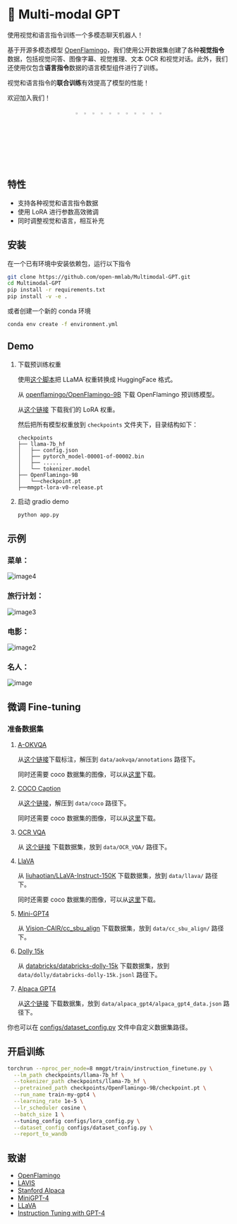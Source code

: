 # 🤖 Multi-modal GPT

使用视觉和语言指令训练一个多模态聊天机器人！

基于开源多模态模型 [OpenFlamingo](https://github.com/mlfoundations/open_flamingo)，我们使用公开数据集创建了各种**视觉指令**数据，包括视觉问答、图像字幕、视觉推理、文本 OCR 和视觉对话。此外，我们还使用仅包含**语言指令**数据的语言模型组件进行了训练。

视觉和语言指令的**联合训练**有效提高了模型的性能！

欢迎加入我们！

<div align="center">
  <a href="https://openmmlab.medium.com/" style="text-decoration:none;">
    <img src="https://user-images.githubusercontent.com/25839884/219255827-67c1a27f-f8c5-46a9-811d-5e57448c61d1.png" width="3%" alt="" /></a>
  <img src="https://user-images.githubusercontent.com/25839884/218346358-56cc8e2f-a2b8-487f-9088-32480cceabcf.png" width="3%" alt="" />
  <a href="https://discord.com/channels/1037617289144569886/1046608014234370059" style="text-decoration:none;">
    <img src="https://user-images.githubusercontent.com/25839884/218347213-c080267f-cbb6-443e-8532-8e1ed9a58ea9.png" width="3%" alt="" /></a>
  <img src="https://user-images.githubusercontent.com/25839884/218346358-56cc8e2f-a2b8-487f-9088-32480cceabcf.png" width="3%" alt="" />
  <a href="https://twitter.com/OpenMMLab" style="text-decoration:none;">
    <img src="https://user-images.githubusercontent.com/25839884/218346637-d30c8a0f-3eba-4699-8131-512fb06d46db.png" width="3%" alt="" /></a>
  <img src="https://user-images.githubusercontent.com/25839884/218346358-56cc8e2f-a2b8-487f-9088-32480cceabcf.png" width="3%" alt="" />
  <a href="https://www.youtube.com/openmmlab" style="text-decoration:none;">
    <img src="https://user-images.githubusercontent.com/25839884/218346691-ceb2116a-465a-40af-8424-9f30d2348ca9.png" width="3%" alt="" /></a>
  <img src="https://user-images.githubusercontent.com/25839884/218346358-56cc8e2f-a2b8-487f-9088-32480cceabcf.png" width="3%" alt="" />
  <a href="https://space.bilibili.com/1293512903" style="text-decoration:none;">
    <img src="https://user-images.githubusercontent.com/25839884/219026751-d7d14cce-a7c9-4e82-9942-8375fca65b99.png" width="3%" alt="" /></a>
  <img src="https://user-images.githubusercontent.com/25839884/218346358-56cc8e2f-a2b8-487f-9088-32480cceabcf.png" width="3%" alt="" />
  <a href="https://www.zhihu.com/people/openmmlab" style="text-decoration:none;">
    <img src="https://user-images.githubusercontent.com/25839884/219026120-ba71e48b-6e94-4bd4-b4e9-b7d175b5e362.png" width="3%" alt="" /></a>
</div>

## 特性

- 支持各种视觉和语言指令数据
- 使用 LoRA 进行参数高效微调
- 同时调整视觉和语言，相互补充

## 安装

在一个已有环境中安装依赖包，运行以下指令

```bash
git clone https://github.com/open-mmlab/Multimodal-GPT.git
cd Multimodal-GPT
pip install -r requirements.txt
pip install -v -e .
```

或者创建一个新的 conda 环境

```bash
conda env create -f environment.yml
```

## Demo

1. 下载预训练权重

    使用[这个脚本](https://github.com/huggingface/transformers/blob/main/src/transformers/models/llama/convert_llama_weights_to_hf.py)把 LLaMA 权重转换成 HuggingFace 格式。

    从 [openflamingo/OpenFlamingo-9B](https://huggingface.co/openflamingo/OpenFlamingo-9B) 下载 OpenFlamingo 预训练模型。

    从[这个链接](https://download.openmmlab.com/mmgpt/v0/mmgpt-lora-v0-release.pt) 下载我们的 LoRA 权重。

    然后把所有模型权重放到 `checkpoints` 文件夹下，目录结构如下：

    ```
    checkpoints
    ├── llama-7b_hf
    │   ├── config.json
    │   ├── pytorch_model-00001-of-00002.bin
    │   ├── ......
    │   └── tokenizer.model
    ├── OpenFlamingo-9B
    │   └──checkpoint.pt
    ├──mmgpt-lora-v0-release.pt

2. 启动 gradio demo

    ```bash
    python app.py
    ```

## 示例

### 菜单：
![image4](https://user-images.githubusercontent.com/12907710/234554562-8f3be88f-d563-47ba-97d9-ade8d47c46b0.png)

### 旅行计划：
![image3](https://user-images.githubusercontent.com/12907710/234523464-80c4e3f0-f99f-4498-96ef-dc43ef89c64b.png)

### 电影：
![image2](https://user-images.githubusercontent.com/12907710/234523468-e11905a6-491f-4b87-934f-90da7d14d1c3.png)

### 名人：
![image](https://user-images.githubusercontent.com/12907710/234523475-fd91f979-a344-4228-813f-6b55a1bc250f.png)


## 微调 Fine-tuning

### 准备数据集

1. [A-OKVQA](https://allenai.org/project/a-okvqa/home)

    从[这个链接](https://prior-datasets.s3.us-east-2.amazonaws.com/aokvqa/aokvqa_v1p0.tar.gz)下载标注，解压到 `data/aokvqa/annotations` 路径下。

    同时还需要 coco 数据集的图像，可以从[这里](https://cocodataset.org/#home)下载。

2. [COCO Caption](https://cs.stanford.edu/people/karpathy/deepimagesent/)

    从[这个链接](https://cs.stanford.edu/people/karpathy/deepimagesent/coco.zip)，解压到 `data/coco` 路径下。

    同时还需要 coco 数据集的图像，可以从[这里](https://cocodataset.org/#home)下载。

3. [OCR VQA](https://ocr-vqa.github.io/)

    从 [这个链接](https://drive.google.com/drive/folders/1_GYPY5UkUy7HIcR0zq3ZCFgeZN7BAfm_?usp=sharing) 下载数据集，放到 `data/OCR_VQA/` 路径下。

4. [LlaVA](https://llava-vl.github.io/)

    从 [liuhaotian/LLaVA-Instruct-150K](https://huggingface.co/datasets/liuhaotian/LLaVA-Instruct-150K) 下载数据集，放到 `data/llava/` 路径下。

    同时还需要 coco 数据集的图像，可以从[这里](https://cocodataset.org/#home)下载。

5. [Mini-GPT4](https://minigpt-4.github.io/)

    从 [Vision-CAIR/cc_sbu_align](https://huggingface.co/datasets/Vision-CAIR/cc_sbu_align) 下载数据集，放到 `data/cc_sbu_align/` 路径下。

6. [Dolly 15k](https://www.databricks.com/blog/2023/03/24/hello-dolly-democratizing-magic-chatgpt-open-models.html)

    从 [databricks/databricks-dolly-15k](https://huggingface.co/datasets/databricks/databricks-dolly-15k) 下载数据集，放到 `data/dolly/databricks-dolly-15k.jsonl` 路径下。

7. [Alpaca GPT4](https://github.com/Instruction-Tuning-with-GPT-4/GPT-4-LLM)

    从[这个链接](https://github.com/Instruction-Tuning-with-GPT-4/GPT-4-LLM/raw/main/data/alpaca_gpt4_data.json) 下载数据集，放到 `data/alpaca_gpt4/alpaca_gpt4_data.json` 路径下。

你也可以在 [configs/dataset_config.py](configs/dataset_config.py) 文件中自定义数据集路径。


## 开启训练

```bash
torchrun --nproc_per_node=8 mmgpt/train/instruction_finetune.py \
  --lm_path checkpoints/llama-7b_hf \
  --tokenizer_path checkpoints/llama-7b_hf \
  --pretrained_path checkpoints/OpenFlamingo-9B/checkpoint.pt \
  --run_name train-my-gpt4 \
  --learning_rate 1e-5 \
  --lr_scheduler cosine \
  --batch_size 1 \ 
  --tuning_config configs/lora_config.py \
  --dataset_config configs/dataset_config.py \
  --report_to_wandb
```


## 致谢

- [OpenFlamingo](https://github.com/mlfoundations/open_flamingo)
- [LAVIS](https://github.com/salesforce/LAVIS)
- [Stanford Alpaca](https://github.com/tatsu-lab/stanford_alpaca)
- [MiniGPT-4](https://github.com/Vision-CAIR/MiniGPT-4)
- [LLaVA](https://github.com/haotian-liu/LLaVA/tree/main)
- [Instruction Tuning with GPT-4](https://github.com/Instruction-Tuning-with-GPT-4/GPT-4-LLM)
